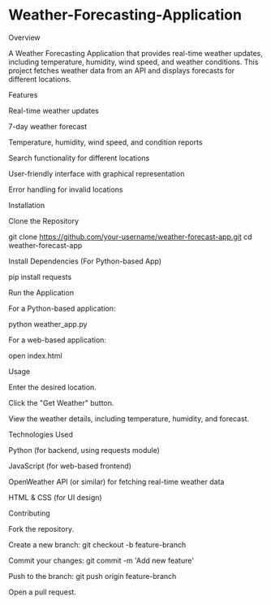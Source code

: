 # Weather-Forecasting-Application
Overview

A Weather Forecasting Application that provides real-time weather updates, including temperature, humidity, wind speed, and weather conditions. This project fetches weather data from an API and displays forecasts for different locations.

Features

Real-time weather updates

7-day weather forecast

Temperature, humidity, wind speed, and condition reports

Search functionality for different locations

User-friendly interface with graphical representation

Error handling for invalid locations

Installation

Clone the Repository

git clone https://github.com/your-username/weather-forecast-app.git
cd weather-forecast-app

Install Dependencies (For Python-based App)

pip install requests

Run the Application

For a Python-based application:

python weather_app.py

For a web-based application:

open index.html

Usage

Enter the desired location.

Click the "Get Weather" button.

View the weather details, including temperature, humidity, and forecast.

Technologies Used

Python (for backend, using requests module)

JavaScript (for web-based frontend)

OpenWeather API (or similar) for fetching real-time weather data

HTML & CSS (for UI design)

Contributing

Fork the repository.

Create a new branch: git checkout -b feature-branch

Commit your changes: git commit -m 'Add new feature'

Push to the branch: git push origin feature-branch

Open a pull request.



